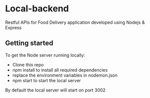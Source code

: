 # Local-backend
Restful APIs for Food Delivery application developed using Nodejs &amp; Express

## Getting started
To get the Node server running locally:

* Clone this repo
* npm install to install all required dependencies
* replace the environment variables in nodemon.json
* npm start to start the local server

By default the local server will start on port 3002
